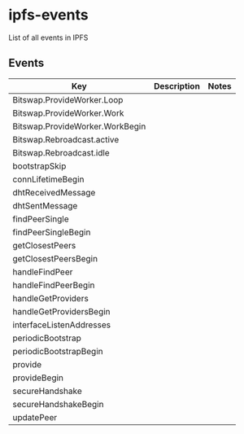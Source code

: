 # ipfs-events
List of all events in IPFS

## Events

|          Key                    | Description       | Notes            |
| ------------------------------- | ----------------- | ---------------- |
| Bitswap.ProvideWorker.Loop      |                   |                  |
| Bitswap.ProvideWorker.Work      |                   |                  |
| Bitswap.ProvideWorker.WorkBegin |                   |                  |
| Bitswap.Rebroadcast.active      |                   |                  |
| Bitswap.Rebroadcast.idle        |                   |                  |
| bootstrapSkip                   |                   |                  |
| connLifetimeBegin               |                   |                  |
| dhtReceivedMessage              |                   |                  |
| dhtSentMessage                  |                   |                  |
| findPeerSingle                  |                   |                  |
| findPeerSingleBegin             |                   |                  |
| getClosestPeers                 |                   |                  |
| getClosestPeersBegin            |                   |                  |
| handleFindPeer                  |                   |                  |
| handleFindPeerBegin             |                   |                  |
| handleGetProviders              |                   |                  |
| handleGetProvidersBegin         |                   |                  |
| interfaceListenAddresses        |                   |                  |
| periodicBootstrap               |                   |                  |
| periodicBootstrapBegin          |                   |                  |
| provide                         |                   |                  |
| provideBegin                    |                   |                  |
| secureHandshake                 |                   |                  |
| secureHandshakeBegin            |                   |                  |
| updatePeer                      |                   |                  |
